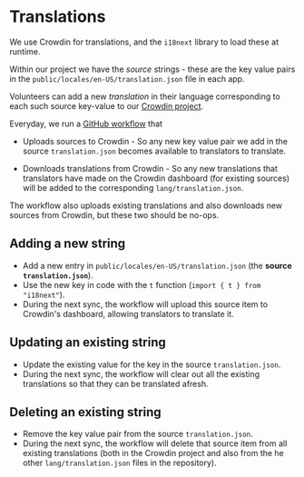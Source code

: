 # Translations

We use Crowdin for translations, and the `i18next` library to load these at
runtime.

Within our project we have the _source_ strings - these are the key value pairs
in the `public/locales/en-US/translation.json` file in each app.

Volunteers can add a new _translation_ in their language corresponding to each
such source key-value to our
[Crowdin project](https://crowdin.com/project/ente-photos-web).

Everyday, we run a [GitHub workflow](../../.github/workflows/web-crowdin.yml)
that

-   Uploads sources to Crowdin - So any new key value pair we add in the source
    `translation.json` becomes available to translators to translate.

-   Downloads translations from Crowdin - So any new translations that
    translators have made on the Crowdin dashboard (for existing sources) will
    be added to the corresponding `lang/translation.json`.

The workflow also uploads existing translations and also downloads new sources
from Crowdin, but these two should be no-ops.

## Adding a new string

-   Add a new entry in `public/locales/en-US/translation.json` (the **source
    `translation.json`**).
-   Use the new key in code with the `t` function
    (`import { t } from "i18next"`).
-   During the next sync, the workflow will upload this source item to Crowdin's
    dashboard, allowing translators to translate it.

## Updating an existing string

-   Update the existing value for the key in the source `translation.json`.
-   During the next sync, the workflow will clear out all the existing
    translations so that they can be translated afresh.

## Deleting an existing string

-   Remove the key value pair from the source `translation.json`.
-   During the next sync, the workflow will delete that source item from all
    existing translations (both in the Crowdin project and also from the he
    other `lang/translation.json` files in the repository).
